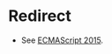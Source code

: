 # Redirect
- See [ECMAScript 2015](/Tech-Ref/Software-Development/JavaScript/ECMAScript/ECMAScript-2015).
